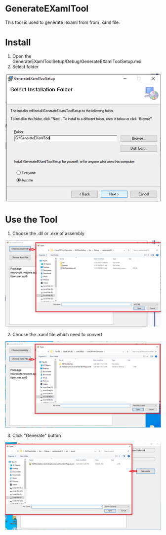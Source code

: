 # GenerateEXamlTool
This tool is used to generate .examl from from .xaml file.

# Install
1. Open the GenerateEXamlToolSetup/Debug/GenerateEXamlToolSetup.msi
2. Select folder

![ButtonProperty](Guide/Image/Install.bmp)

# Use the Tool
1. Choose the .dll or .exe of assembly

![ButtonProperty](Guide/Image/ChooseAssembly.bmp)

2. Choose the .xaml file which need to convert

![ButtonProperty](Guide/Image/ChooseXaml.bmp)

3. Click "Generate" button

![ButtonProperty](Guide/Image/GenerateEXaml.bmp)
